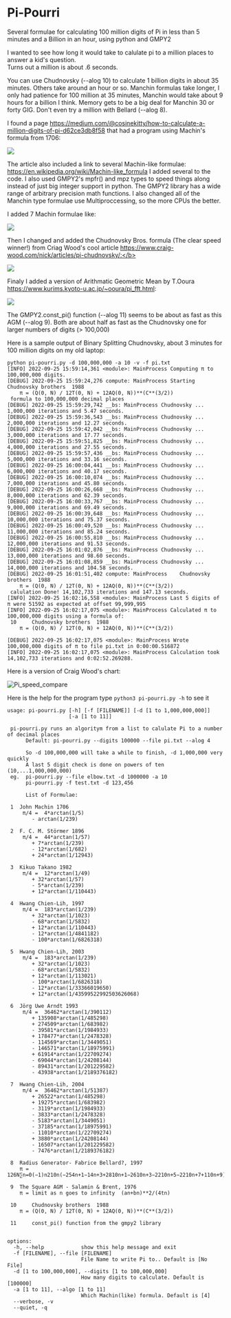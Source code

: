 # Pi-Pourri
Several formulae for calculating 100 million digits of Pi in less than 5 minutes and a Billion in an hour, using python and GMPY2 

I wanted to see how long it would take to calulate pi to a million places to answer a kid's question.  
 Turns out a million is about .6 seconds.
 
You can use Chudnovsky (--alog 10) to calculate 1 billion digits in about 35 minutes. Others take around an hour or so.  Manchin formulas take longer, I only had patience for 100 million at 35 minutes, Manchin would take about 9 hours for a billion I think. Memory gets to be a big deal for Manchin 30 or forty GIG.    Don't even try a million with Bellard (--alog 8).   

I found a page https://medium.com/@cosinekitty/how-to-calculate-a-million-digits-of-pi-d62ce3db8f58  that had a program using Machin's formula from 1706:

<img src="https://render.githubusercontent.com/render/math?math={\frac {\pi }{4}}=4\arctan {\frac {1}{5}}-\arctan {\frac {1}{239}}">


The article also included a link to several Machin-like formulae:  https://en.wikipedia.org/wiki/Machin-like_formula
I added several to the code.  I also used GMPY2's mpfr() and mpz types to speed things along instead of just big integer support in python.  The GMPY2 library has a wide range of arbitrary precision math functions.  I also changed all of the Manchin type formulae use Multiproccessing, so the more CPUs the better. 

I added 7 Machin formulae like:</b>

<img src="https://render.githubusercontent.com/render/math?math=%7B%5Cdisplaystyle%20%7B%5Cbegin%7Baligned%7D%7B%5Cfrac%20%7B%5Cpi%20%7D%7B4%7D%7D%3D%26%5C%3B183%5Carctan%20%7B%5Cfrac%20%7B1%7D%7B239%7D%7D%2B32%5Carctan%20%7B%5Cfrac%20%7B1%7D%7B1023%7D%7D-68%5Carctan%20%7B%5Cfrac%20%7B1%7D%7B5832%7D%7D%5C%5C%26%2B12%5Carctan%20%7B%5Cfrac%20%7B1%7D%7B110443%7D%7D-12%5Carctan%20%7B%5Cfrac%20%7B1%7D%7B4841182%7D%7D-100%5Carctan%20%7B%5Cfrac%20%7B1%7D%7B6826318%7D%7D%5C%5C%5Cend%7Baligned%7D%7D%7D%0A%20%20%20%20">

Then I changed and added the Chudnovsky Bros. formula (The clear speed winner!) from Criag Wood's cool article https://www.craig-wood.com/nick/articles/pi-chudnovsky/:</b>

<img src="https://render.githubusercontent.com/render/math?math=%5Cbegin%7Balign%7D%0Aa%20%20%20%20%20%26%3D%20%5Csum%5E%5Cinfty_%7Bk%3D0%7D%20%5Cfrac%7B(-1)%5Ek%20(6k)!%7D%7B(3k)!(k!)%5E3%20640320%5E%7B3k%7D%7D%20%5C%5C%0A%20%20%20%20%20%20%26%3D%201%0A%20%20%20%20%20%20%20%20%20%20-%20%5Cfrac%7B6%5Ccdot5%5Ccdot4%7D%7B(1)%5E3%20640320%5E3%7D%0A%20%20%20%20%20%20%20%20%20%20%2B%20%5Cfrac%7B12%5Ccdot11%5Ccdot10%5Ccdot9%5Ccdot8%5Ccdot7%7D%7B(2%5Ccdot1)%5E3%20640320%5E6%7D%0A%20%20%20%20%20%20%20%20%20%20-%20%5Cfrac%7B18%5Ccdot17%5Ccdots13%7D%7B(3%5Ccdot2%5Ccdot1)%5E3%20640320%5E%7B9%7D%7D%0A%20%20%20%20%20%20%20%20%20%20%2B%20%5Ccdots%20%5C%5C%0Ab%20%20%20%20%20%26%3D%20%5Csum%5E%5Cinfty_%7Bk%3D0%7D%20%5Cfrac%7B(-1)%5Ek%20(6k)!k%7D%7B(3k)!(k!)%5E3%20640320%5E%7B3k%7D%7D%20%5C%5C%0A%5Cfrac%7B1%7D%7B%5Cpi%7D%20%26%3D%20%5Cfrac%7B13591409a%20%2B%20545140134b%7D%7B426880%20%5Csqrt%7B10005%7D%7D%20%5C%5C%0A%5Cpi%20%20%20%20%20%20%20%20%20%20%20%26%3D%20%5Cfrac%7B426880%20%5Csqrt%7B10005%7D%7D%7B13591409a%20%2B%20545140134b%7D%0A%5Cend%7Balign%7D">

Finaly I added a version of Arithmatic Geometric Mean by T.Ooura  https://www.kurims.kyoto-u.ac.jp/~ooura/pi_fft.html: </b>

<img src="https://wikimedia.org/api/rest_v1/media/math/render/svg/824a061756f72d84359eba13d2e8bfcda777f9f4">

The GMPY2.const_pi() function (--alog 11) seems to be about as fast as this AGM  (--alog 9).  Both are about half as fast as the Chudnovsky one for larger numbers of digits (> 100,000) 

Here is a sample output of Binary Splitting Chudnovsky, about 3 minutes for 100 million digits on my old laptop:
```
python pi-pourri.py -d 100,000,000 -a 10 -v -f pi.txt
[INFO] 2022-09-25 15:59:14,361 <module>: MainProcess Computing π to 100,000,000 digits.
[DEBUG] 2022-09-25 15:59:24,276 compute: MainProcess Starting 	Chudnovsky brothers  1988 
	π = (Q(0, N) / 12T(0, N) + 12AQ(0, N))**(C**(3/2))
 formula to 100,000,000 decimal places
[DEBUG] 2022-09-25 15:59:29,742 __bs: MainProcess Chudnovsky ... 1,000,000 iterations and 5.47 seconds.
[DEBUG] 2022-09-25 15:59:36,543 __bs: MainProcess Chudnovsky ... 2,000,000 iterations and 12.27 seconds.
[DEBUG] 2022-09-25 15:59:42,042 __bs: MainProcess Chudnovsky ... 3,000,000 iterations and 17.77 seconds.
[DEBUG] 2022-09-25 15:59:51,825 __bs: MainProcess Chudnovsky ... 4,000,000 iterations and 27.55 seconds.
[DEBUG] 2022-09-25 15:59:57,436 __bs: MainProcess Chudnovsky ... 5,000,000 iterations and 33.16 seconds.
[DEBUG] 2022-09-25 16:00:04,441 __bs: MainProcess Chudnovsky ... 6,000,000 iterations and 40.17 seconds.
[DEBUG] 2022-09-25 16:00:10,074 __bs: MainProcess Chudnovsky ... 7,000,000 iterations and 45.80 seconds.
[DEBUG] 2022-09-25 16:00:26,668 __bs: MainProcess Chudnovsky ... 8,000,000 iterations and 62.39 seconds.
[DEBUG] 2022-09-25 16:00:33,767 __bs: MainProcess Chudnovsky ... 9,000,000 iterations and 69.49 seconds.
[DEBUG] 2022-09-25 16:00:39,648 __bs: MainProcess Chudnovsky ... 10,000,000 iterations and 75.37 seconds.
[DEBUG] 2022-09-25 16:00:49,520 __bs: MainProcess Chudnovsky ... 11,000,000 iterations and 85.24 seconds.
[DEBUG] 2022-09-25 16:00:55,810 __bs: MainProcess Chudnovsky ... 12,000,000 iterations and 91.53 seconds.
[DEBUG] 2022-09-25 16:01:02,876 __bs: MainProcess Chudnovsky ... 13,000,000 iterations and 98.60 seconds.
[DEBUG] 2022-09-25 16:01:08,859 __bs: MainProcess Chudnovsky ... 14,000,000 iterations and 104.58 seconds.
[DEBUG] 2022-09-25 16:01:51,402 compute: MainProcess 	Chudnovsky brothers  1988 
	π = (Q(0, N) / 12T(0, N) + 12AQ(0, N))**(C**(3/2))
 calulation Done! 14,102,733 iterations and 147.13 seconds.
[INFO] 2022-09-25 16:02:16,558 <module>: MainProcess Last 5 digits of π were 51592 as expected at offset 99,999,995
[INFO] 2022-09-25 16:02:17,075 <module>: MainProcess Calculated π to 100,000,000 digits using a formula of:
 10 	Chudnovsky brothers  1988 
	π = (Q(0, N) / 12T(0, N) + 12AQ(0, N))**(C**(3/2))
 
[DEBUG] 2022-09-25 16:02:17,075 <module>: MainProcess Wrote 100,000,000 digits of π to file pi.txt in 0:00:00.516872
[INFO] 2022-09-25 16:02:17,075 <module>: MainProcess Calculation took 14,102,733 iterations and 0:02:52.269288.

```
Here is a version of Craig Wood's chart:

![Pi_speed_compare](https://user-images.githubusercontent.com/53097137/191532672-d17c5507-c803-46e7-aa67-1b01a71de59a.png)



Here is the help for the program type ```python3 pi-pourri.py -h```  to see it
```
usage: pi-pourri.py [-h] [-f [FILENAME]] [-d [1 to 1,000,000,000]]
                    [-a [1 to 11]]

 pi-pourri.py runs an algoritym from a list to calulate Pi to a number of decimal places
      Default: pi-pourri.py --digits 100000 --file pi.txt --alog 4

      So -d 100,000,000 will take a while to finish, -d 1,000,000 very quickly
      A last 5 digit check is done on powers of ten (10,...1,000,000,000)
 eg.  pi-pourri.py --file elbow.txt -d 1000000 -a 10
      pi-pourri.py -f test.txt -d 123,456

      List of Formulae:

 1 	John Machin 1706
	 π/4 =  4*arctan(1/5)
 		- arctan(1/239)
 
 2 	F. C. M. Störmer 1896
	 π/4 =  44*arctan(1/57)
 		+ 7*arctan(1/239)
 		- 12*arctan(1/682)
 		+ 24*arctan(1/12943)
 
 3 	Kikuo Takano 1982
	 π/4 =  12*arctan(1/49)
 		+ 32*arctan(1/57)
 		- 5*arctan(1/239)
 		+ 12*arctan(1/110443)
 
 4 	Hwang Chien-Lih, 1997
	 π/4 =  183*arctan(1/239)
 		+ 32*arctan(1/1023)
 		- 68*arctan(1/5832)
 		+ 12*arctan(1/110443)
 		- 12*arctan(1/4841182)
 		- 100*arctan(1/6826318)
 
 5 	Hwang Chien-Lih, 2003
	 π/4 =  183*arctan(1/239)
 		+ 32*arctan(1/1023)
 		- 68*arctan(1/5832)
 		+ 12*arctan(1/113021)
 		- 100*arctan(1/6826318)
 		- 12*arctan(1/33366019650)
 		+ 12*arctan(1/43599522992503626068)
 
 6 	Jörg Uwe Arndt 1993 
	 π/4 =  36462*arctan(1/390112)
 		+ 135908*arctan(1/485298)
 		+ 274509*arctan(1/683982)
 		- 39581*arctan(1/1984933)
 		+ 178477*arctan(1/2478328)
 		- 114569*arctan(1/3449051)
 		- 146571*arctan(1/18975991)
 		+ 61914*arctan(1/22709274)
 		- 69044*arctan(1/24208144)
 		- 89431*arctan(1/201229582)
 		- 43938*arctan(1/2189376182)
 
 7 	Hwang Chien-Lih, 2004
	 π/4 =  36462*arctan(1/51387)
 		+ 26522*arctan(1/485298)
 		+ 19275*arctan(1/683982)
 		- 3119*arctan(1/1984933)
 		- 3833*arctan(1/2478328)
 		- 5183*arctan(1/3449051)
 		- 37185*arctan(1/18975991)
 		- 11010*arctan(1/22709274)
 		+ 3880*arctan(1/24208144)
 		- 16507*arctan(1/201229582)
 		- 7476*arctan(1/2189376182)
 
 8 	Radius Generator- Fabrice Bellard?, 1997 
	π = 126N∑n=0(−1)n210n(−254n+1−14n+3+2810n+1−2610n+3−2210n+5−2210n+7+110n+9)
 
 9 	The Square AGM - Salamin & Brent, 1976
	π = limit as n goes to infinity  (an+bn)**2/(4tn)
 
 10 	Chudnovsky brothers  1988 
	π = (Q(0, N) / 12T(0, N) + 12AQ(0, N))**(C**(3/2))
 
 11 	const_pi() function from the gmpy2 library 
 

options:
  -h, --help            show this help message and exit
  -f [FILENAME], --file [FILENAME]
                        File Name to write Pi to.. Default is [No File]
  -d [1 to 100,000,000], --digits [1 to 100,000,000]
                        How many digits to calculate. Default is [100000]
  -a [1 to 11], --algo [1 to 11]
                        Which Machin(like) formula. Default is [4]
  --verbose, -v
  --quiet, -q			
```
